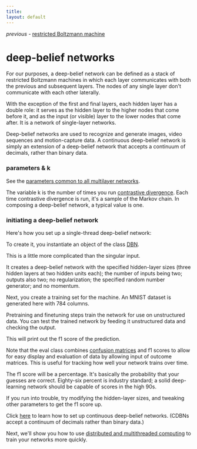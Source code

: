 ```yaml
---
title: 
layout: default
---
```


*previous* - [restricted Boltzmann machine](../restrictedboltzmannmachine.html)
# deep-belief networks

For our purposes, a deep-belief network can be defined as a stack of restricted Boltzmann machines in which each layer communicates with both the previous and subsequent layers. The nodes of any single layer don't communicate with each other laterally. 

With the exception of the first and final layers, each hidden layer has a double role: it serves as the hidden layer to the higher nodes that come before it, and as the input (or visible) layer to the lower nodes that come after. It is a network of single-layer networks. 

Deep-belief networks are used to recognize and generate images, video sequences and motion-capture data. A continuous deep-belief network is simply an extension of a deep-belief network that accepts a continuum of decimals, rather than binary data. 

### parameters & k

See the [parameters common to all multilayer networks](../multinetwork.html).

The variable k is the number of times you run [contrastive divergence](../glossary.html#contrastivedivergence). Each time contrastive divergence is run, it's a sample of the Markov chain. In composing a deep-belief network, a typical value is one.

### initiating a deep-belief network

Here's how you set up a single-thread deep-belief network: 

To create it, you instantiate an object of the class [DBN](../doc/org/deeplearning4j/dbn/DBN.html).

<script src="http://gist-it.appspot.com/github.com/agibsonccc/java-deeplearning/blob/master/deeplearning4j-examples/src/main/java/org/deeplearning4j/example/mnist/RawDBNMnistExample.java?slice=26:30"></script>

This is a little more complicated than the singular input. 

It creates a deep-belief network with the specified hidden-layer sizes (three hidden layers at two hidden units each); the number of inputs being two; outputs also two; no regularization; the specified random number generator; and no momentum.

Next, you create a training set for the machine. An MNIST dataset is generated here with 784 columns. 

<script src="http://gist-it.appspot.com/github.com/agibsonccc/java-deeplearning/blob/master/deeplearning4j-examples/src/main/java/org/deeplearning4j/example/mnist/RawDBNMnistExample.java?slice=31:49"></script>

Pretraining and finetuning steps train the network for use on unstructured data. You can test the trained network by feeding it unstructured data and checking the output. 

<script src="http://gist-it.appspot.com/github.com/agibsonccc/java-deeplearning/blob/master/deeplearning4j-examples/src/main/java/org/deeplearning4j/example/mnist/RawDBNMnistExample.java?slice=60:71"></script>

This will print out the f1 score of the prediction.

Note that the eval class combines [confusion matrices](../glossary.html#confusionmatrix) and f1 scores to allow for easy display and evaluation of data by allowing input of outcome matrices. This is useful for tracking how well your network trains over time. 

The f1 score will be a percentage. It's basically the probability that your guesses are correct. Eighty-six percent is industry standard; a solid deep-learning network should be capable of scores in the high 90s.

If you run into trouble, try modifying the hidden-layer sizes, and tweaking other parameters to get the f1 score up.

Click [here](../continuousdeepbeliefnetwork.html) to learn how to set up continuous deep-belief networks. (CDBNs accept a continuum of decimals rather than binary data.)

Next, we'll show you how to use [distributed and multithreaded computing](../scaleout.html) to train your networks more quickly.
